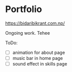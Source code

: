 # Portfolio 

https://bidaribikrant.com.np/

Ongoing work. Tehee

ToDo:
- [ ] animation for about page
- [ ] music bar in home page
- [ ] sound effect in skills page
